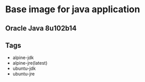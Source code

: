 # Base image for java application

## Oracle Java 8u102b14

## Tags

- alpine-jdk
- alpine-jre(latest)
- ubuntu-jdk
- ubuntu-jre

